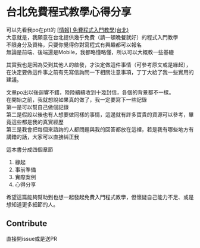 # 台北免費程式教學心得分享

可以先看我po在ptt的 [[情報] 免費程式入門教學(台北)](https://www.ptt.cc/bbs/Soft_Job/M.1445780425.A.9C6.html)  
大意就是，我願意在台北提供幾乎免費（請一頓晚餐就好）的程式入門教學  
不限身分及資格，只要你覺得你對寫程式有興趣都可以報名  
無論是前端、後端還是Mobile，我都略懂略懂，所以可以大概教一些基礎

其實我也是因為受到其他人的啟發，才決定做這件事情（可參考原文或是緣起），在決定要做這件事之前有先寫信詢問一下相關注意事項，丁丁大給了我一些實用的建議。

文章po出以後迴響不錯，陸陸續續收到十幾封信，各個的背景都不一樣。  
在開始之前，我就想說如果真的做了，我一定要寫下一些記錄  
第一是可以幫自己做個記錄  
第二是假設以後也有人想要做同樣的事情，這邊就有許多寶貴的資源可以參考，畢竟這些都是我的真實經歷  
第三是我會把每個來諮詢的人都問題與我的回答都放在這裡，若是我有哪些地方有講錯的話，大家可以直接糾正我


這本書分成四個章節
1. 緣起
2. 事前準備
3. 實際案例
4. 心得分享

希望這篇能夠幫助到也想一起發起免費入門程式教學，但懷疑自己能力不足、或是想知道更多細節的人。


## Contribute
直接開issue或是送PR

